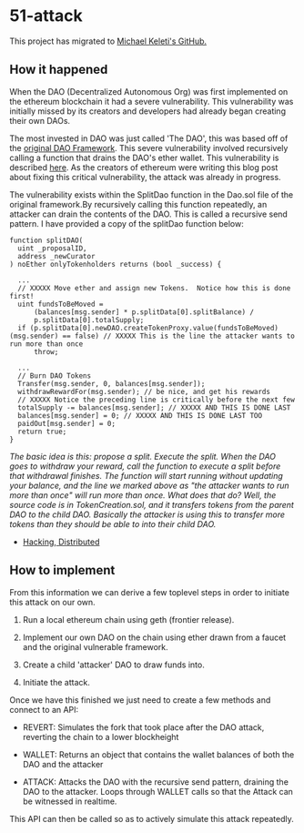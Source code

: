 # 51-attack

This project has migrated to [Michael Keleti's GitHub.](https://github.com/mkeleti/docker-eth-attack)

## How it happened

When the DAO (Decentralized Autonomous Org) was first implemented on the ethereum blockchain it had
a severe vulnerability. This vulnerability was initially missed by its creators and developers had already began creating their own DAOs.

The most invested in DAO was just called 'The DAO', this was based off of the [original DAO Framework](https://github.com/blockchainsllc/DAO). This severe vulnerability involved recursively calling a function that drains the DAO's ether wallet. This vulnerability is described [here](https://medium.com/ursium-blog/no-dao-funds-at-risk-following-the-ethereum-smart-contract-recursive-call-bug-discovery-29f482d348b). As the creators of ethereum were writing this blog post about fixing this critical vulnerability, the attack was already in progress.

The vulnerability exists within the SplitDao function in the Dao.sol file of the original framework.By recursively calling this function repeatedly, an attacker can drain the contents of the DAO. This is called a recursive send pattern. I have provided a copy of the splitDao function below:

```
function splitDAO(
  uint _proposalID,
  address _newCurator
) noEther onlyTokenholders returns (bool _success) {

  ...
  // XXXXX Move ether and assign new Tokens.  Notice how this is done first!
  uint fundsToBeMoved =
      (balances[msg.sender] * p.splitData[0].splitBalance) /
      p.splitData[0].totalSupply;
  if (p.splitData[0].newDAO.createTokenProxy.value(fundsToBeMoved)(msg.sender) == false) // XXXXX This is the line the attacker wants to run more than once
      throw;

  ...
  // Burn DAO Tokens
  Transfer(msg.sender, 0, balances[msg.sender]);
  withdrawRewardFor(msg.sender); // be nice, and get his rewards
  // XXXXX Notice the preceding line is critically before the next few
  totalSupply -= balances[msg.sender]; // XXXXX AND THIS IS DONE LAST
  balances[msg.sender] = 0; // XXXXX AND THIS IS DONE LAST TOO
  paidOut[msg.sender] = 0;
  return true;
} 
```

*The basic idea is this: propose a split. Execute the split. When the DAO goes to withdraw your reward, call the function to execute a split before that withdrawal finishes. The function will start running without updating your balance, and the line we marked above as "the attacker wants to run more than once" will run more than once. What does that do? Well, the source code is in TokenCreation.sol, and it transfers tokens from the parent DAO to the child DAO. Basically the attacker is using this to transfer more tokens than they should be able to into their child DAO.*

- [Hacking, Distributed](https://hackingdistributed.com/2016/06/18/analysis-of-the-dao-exploit/)

## How to implement

From this information we can derive a few toplevel steps in order to initiate this attack on our own.

1. Run a local ethereum chain using geth (frontier release).

2. Implement our own DAO on the chain using ether drawn from a faucet and the original vulnerable framework.

3. Create a child 'attacker' DAO to draw funds into.

4. Initiate the attack.

Once we have this finished we just need to create a few methods and connect to an API:

- REVERT: Simulates the fork that took place after the DAO attack, reverting the chain to a lower blockheight

- WALLET: Returns an object that contains the wallet balances of both the DAO and the attacker

- ATTACK: Attacks the DAO with the recursive send pattern, draining the DAO to the attacker. Loops through WALLET calls so that the Attack can be witnessed in realtime.

This API can then be called so as to actively simulate this attack repeatedly.


